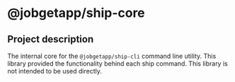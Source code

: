 # @jobgetapp/ship-core

## Project description

The internal core for the `@jobgetapp/ship-cli` command line utility. This library provided the functionality behind each ship command. This library is not intended to be used directly.
